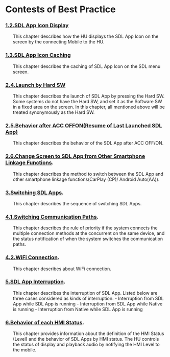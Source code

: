 # Contests of Best Practice

### [1.2.SDL App Icon Display](./1.2.SDL_App_Icon_Display/index.md)
<ol>
This chapter describes how the HU displays the SDL App Icon on the screen by the connecting Mobile to the HU.
</ol>

### [1.3.SDL App Icon Caching](./1.3.SDL_App_Icon_Caching/index.md)
<ol>
This chapter describes the caching of SDL App Icon on the SDL menu screen.
</ol>

### [2.4.Launch by Hard SW](./2.4.Launch_by_Hard_SW/index.md)
<ol>
This chapter describes the launch of SDL App by pressing the Hard SW.
Some systems do not have the Hard SW, and set it as the Software SW in a fixed area on the screen.
In this chapter, all mentioned above will be treated synonymously as the Hard SW.
</ol>

### [2.5.Behavior after ACC OFFON(Resume of Last Launched SDL App)](./2.5.Behavior_after_ACC_OFFON(Resume_of_Last_Launched_SDL_App))
<ol>
This chapter describes the behavior of the SDL App after ACC OFF/ON.
</ol>

### [2.6.Change Screen to SDL App from Other Smartphone Linkage Functions](./2.6.Change_Screen_to_SDL_App_from_Other_Smartphone_Linkage_Functions/index.md).
<ol>
This chapter describes the method to switch between the SDL App and other smartphone linkage functions(CarPlay (CP)/ Android Auto(AA)).
</ol>

### [3.Switching SDL Apps](./3.Switching_SDL_Apps/index.md).
<ol>
This chapter describes the sequence of switching SDL Apps.
</ol>

### [4.1.Switching Communication Paths](./4.1.Switching_Communication_Paths/index.md).
<ol>
This chapter describes the rule of priority if the system connects the multiple connection methods at the concurrent on the same device, and the status notification of when the system switches the communication paths.
</ol>

### [4.2.WiFi Connection](./4.2.WiFi_Connection/index.md).
<ol>
This chapter describes about WiFi connection.
</ol>

### [5.SDL App Interruption](./5.SDL_App_Interruption/index.md).
<ol>
This chapter describes the interruption of SDL App.
Listed below are three cases considered as kinds of interruption.
- Interruption from SDL App while SDL App is running
- Interruption from SDL App while Native is running
- Interruption from Native while SDL App is running
</ol>

### [6.Behavior of each HMI Status](./6.Behavior_of_each_HMI_Status/index.md).
<ol>
This chapter provides information about the definition of the HMI Status (Level) and the behavior of SDL Apps by HMI status.
The HU controls the status of display and playback audio by notifying the HMI Level to the mobile.
</ol>